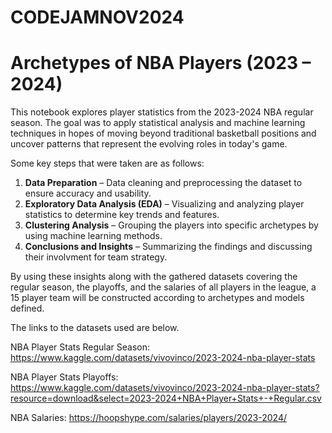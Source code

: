 # CODEJAMNOV2024

# Archetypes of NBA Players (2023 – 2024)
This notebook explores player statistics from the 2023-2024 NBA regular season. The goal was to apply statistical analysis and machine learning techniques in hopes of moving beyond traditional basketball positions and uncover patterns that represent the evolving roles in today's game. 

Some key steps that were taken are as follows:
1. **Data Preparation** – Data cleaning and preprocessing the dataset to ensure accuracy and usability.
2. **Exploratory Data Analysis (EDA)** – Visualizing and analyzing player statistics to determine key trends and features.
3. **Clustering Analysis** – Grouping the players into specific archetypes by using machine learning methods.
4. **Conclusions and Insights** – Summarizing the findings and discussing their involvment for team strategy. 

By using these insights along with the gathered datasets covering the regular season, the playoffs, and the salaries of all players in the league, a 15 player team will be constructed according to archetypes and models defined. 

The links to the datasets used are below.

NBA Player Stats Regular Season: https://www.kaggle.com/datasets/vivovinco/2023-2024-nba-player-stats

NBA Player Stats Playoffs: https://www.kaggle.com/datasets/vivovinco/2023-2024-nba-player-stats?resource=download&select=2023-2024+NBA+Player+Stats+-+Regular.csv

NBA Salaries: https://hoopshype.com/salaries/players/2023-2024/
